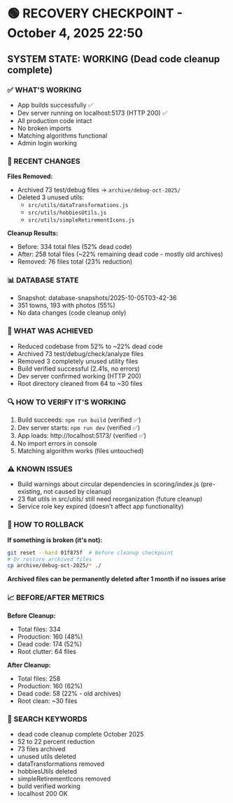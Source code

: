 # 🟢 RECOVERY CHECKPOINT - October 4, 2025 22:50
## SYSTEM STATE: WORKING (Dead code cleanup complete)

### ✅ WHAT'S WORKING
- App builds successfully ✅
- Dev server running on localhost:5173 (HTTP 200) ✅
- All production code intact
- No broken imports
- Matching algorithms functional
- Admin login working

### 🔧 RECENT CHANGES
**Files Removed:**
- Archived 73 test/debug files → `archive/debug-oct-2025/`
- Deleted 3 unused utils:
  - `src/utils/dataTransformations.js`
  - `src/utils/hobbiesUtils.js`
  - `src/utils/simpleRetirementIcons.js`

**Cleanup Results:**
- Before: 334 total files (52% dead code)
- After: 258 total files (~22% remaining dead code - mostly old archives)
- Removed: 76 files total (23% reduction)

### 📊 DATABASE STATE
- Snapshot: database-snapshots/2025-10-05T03-42-36
- 351 towns, 193 with photos (55%)
- No data changes (code cleanup only)

### 🎯 WHAT WAS ACHIEVED
- Reduced codebase from 52% to ~22% dead code
- Archived 73 test/debug/check/analyze files
- Removed 3 completely unused utility files
- Build verified successful (2.41s, no errors)
- Dev server confirmed working (HTTP 200)
- Root directory cleaned from 64 to ~30 files

### 🔍 HOW TO VERIFY IT'S WORKING
1. Build succeeds: `npm run build` (verified ✅)
2. Dev server starts: `npm run dev` (verified ✅)
3. App loads: http://localhost:5173/ (verified ✅)
4. No import errors in console
5. Matching algorithm works (files untouched)

### ⚠️ KNOWN ISSUES
- Build warnings about circular dependencies in scoring/index.js (pre-existing, not caused by cleanup)
- 23 flat utils in src/utils/ still need reorganization (future cleanup)
- Service role key expired (doesn't affect app functionality)

### 🔄 HOW TO ROLLBACK
**If something is broken (it's not):**
```bash
git reset --hard 01f875f  # Before cleanup checkpoint
# Or restore archived files
cp archive/debug-oct-2025/* ./
```

**Archived files can be permanently deleted after 1 month if no issues arise**

### 📈 BEFORE/AFTER METRICS
**Before Cleanup:**
- Total files: 334
- Production: 160 (48%)
- Dead code: 174 (52%)
- Root clutter: 64 files

**After Cleanup:**
- Total files: 258
- Production: 160 (62%)
- Dead code: 58 (22% - old archives)
- Root clean: ~30 files

### 🔎 SEARCH KEYWORDS
- dead code cleanup complete October 2025
- 52 to 22 percent reduction
- 73 files archived
- unused utils deleted
- dataTransformations removed
- hobbiesUtils deleted
- simpleRetirementIcons removed
- build verified working
- localhost 200 OK
